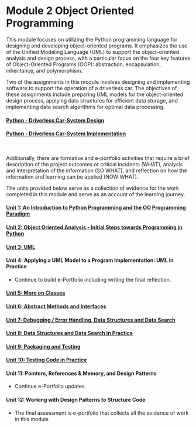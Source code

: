 # Module 2 Object Oriented Programming

This module focuses on utilizing the Python programming language for designing and developing object-oriented programs. It emphasizes the use of the Unified Modeling Language (UML) to support the object-oriented analysis and design process, with a particular focus on the four key features of Object-Oriented Programs (OOP): abstraction, encapsulation, inheritance, and polymorphism.

Two of the assignments in this module involves designing and implementing software to support the operation of a driverless car. The objectives of these assignments include preparing UML models for the object-oriented design process, applying data structures for efficient data storage, and implementing data search algorithms for optimal data processing.

#### [Python - Driverless Car-System Design](https://helenhelene.github.io/eportfolio/pdf/sample_presentation.pdf)
#### [Python - Driverless Car-System Implementation](https://helenhelene.github.io/eportfolio/pdf/sample_presentation.pdf)
<br>

Additionally, there are formative and e-portfolio activities that require a brief description of the project outcomes or critical incidents (WHAT), analysis and interpretation of the information (SO WHAT), and reflection on how the information and learning can be applied (NOW WHAT).

The units provided below serve as a collection of evidence for the work completed in this module and serve as an account of the learning journey.

#### [Unit 1: An Introduction to Python Programming and the OO Programming Paradigm](/module/OOP_Unit01.md)

#### [Unit 2: Object Oriented Analysis - Initial Steps towards Programming in Python](/module/OOP_Unit02.md)

#### [Unit 3: UML](/module/OOP_Unit03.md)

#### Unit 4: Applying a UML Model to a Program Implementation: UML in Practice
 - Continue to build e-Portfolio including writing the final reflection.

#### [Unit 5: More on Classes](/module/OOP_Unit05.md)

#### [Unit 6: Abstract Methods and Interfaces](/module/OOP_Unit06.md)

#### [Unit 7: Debugging / Error Handling, Data Structures and Data Search](/module/OOP_Unit07.md)

#### [Unit 8: Data Structures and Data Search in Practice](/module/OOP_Unit08.md)

#### [Unit 9: Packaging and Testing](/module/OOP_Unit09.md)

#### [Unit 10: Testing Code in Practice](/module/OOP_Unit10.md)

#### Unit 11: Pointers, References & Memory, and Design Patterns
 - Continue e-Portfolio updates.

#### Unit 12: Working with Design Patterns to Structure Code
 - The final assessment is e-portfolio that collects all the evidence of work in this module 


